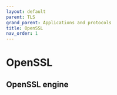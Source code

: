 ```yaml
---
layout: default
parent: TLS
grand_parent: Applications and protocols
title: OpenSSL
nav_order: 1
---
```


# OpenSSL

## OpenSSL engine